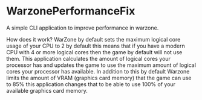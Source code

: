 # WarzonePerformanceFix
A simple CLI application to improve performance in warzone.

How does it work?
WarZone by default sets the maximum logical core usage of your CPU to 2 by default this means that if you have a modern CPU with 4 or more logical cores then the game by default will not use them. This application calculates the amount of logical cores your processor has and updates the game to use the maximum amount of logical cores your processor has available. In addition to this by default Warzone limits the amount of VRAM (graphics card memory) that the game can use to 85% this application changes that to be able to use 100% of your available graphics card memory.
